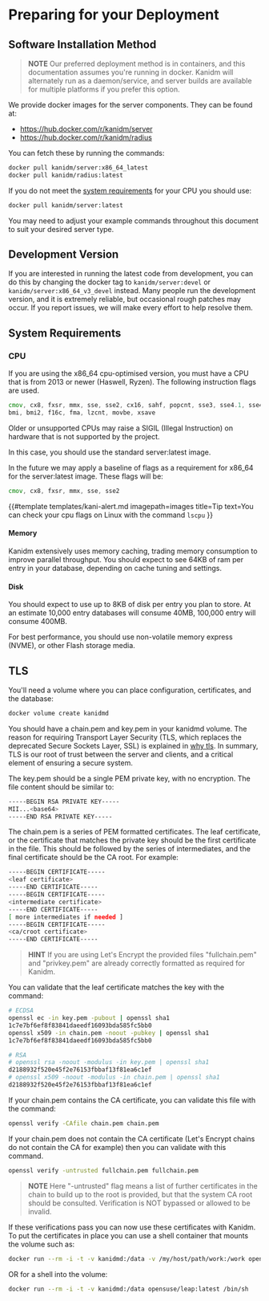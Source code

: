 # Preparing for your Deployment

## Software Installation Method

> **NOTE** Our preferred deployment method is in containers, and this documentation assumes you're
> running in docker. Kanidm will alternately run as a daemon/service, and server builds are
> available for multiple platforms if you prefer this option.

We provide docker images for the server components. They can be found at:

- <https://hub.docker.com/r/kanidm/server>
- <https://hub.docker.com/r/kanidm/radius>

You can fetch these by running the commands:

```bash
docker pull kanidm/server:x86_64_latest
docker pull kanidm/radius:latest
```

If you do not meet the [system requirements](#system-requirements) for your CPU you should use:

```bash
docker pull kanidm/server:latest
```

You may need to adjust your example commands throughout this document to suit your desired server
type.

## Development Version

If you are interested in running the latest code from development, you can do this by changing the
docker tag to `kanidm/server:devel` or `kanidm/server:x86_64_v3_devel` instead. Many people run the
development version, and it is extremely reliable, but occasional rough patches may occur. If you
report issues, we will make every effort to help resolve them.

## System Requirements

### CPU

If you are using the x86\_64 cpu-optimised version, you must have a CPU that is from 2013 or newer
(Haswell, Ryzen). The following instruction flags are used.

```asm
cmov, cx8, fxsr, mmx, sse, sse2, cx16, sahf, popcnt, sse3, sse4.1, sse4.2, avx, avx2,
bmi, bmi2, f16c, fma, lzcnt, movbe, xsave
```

Older or unsupported CPUs may raise a SIGIL (Illegal Instruction) on hardware that is not supported
by the project.

In this case, you should use the standard server:latest image.

In the future we may apply a baseline of flags as a requirement for x86\_64 for the server:latest
image. These flags will be:

```asm
cmov, cx8, fxsr, mmx, sse, sse2
```

<!-- deno-fmt-ignore-start -->

{{#template templates/kani-alert.md
imagepath=images
title=Tip
text=You can check your cpu flags on Linux with the command `lscpu`
}}

<!-- deno-fmt-ignore-end -->

#### Memory

Kanidm extensively uses memory caching, trading memory consumption to improve parallel throughput.
You should expect to see 64KB of ram per entry in your database, depending on cache tuning and
settings.

#### Disk

You should expect to use up to 8KB of disk per entry you plan to store. At an estimate 10,000 entry
databases will consume 40MB, 100,000 entry will consume 400MB.

For best performance, you should use non-volatile memory express (NVME), or other Flash storage
media.

## TLS

You'll need a volume where you can place configuration, certificates, and the database:

```bash
docker volume create kanidmd
```

You should have a chain.pem and key.pem in your kanidmd volume. The reason for requiring Transport
Layer Security (TLS, which replaces the deprecated Secure Sockets Layer, SSL) is explained in
[why tls](./frequently_asked_questions.md#why-tls). In summary, TLS is our root of trust between the server and clients, and a
critical element of ensuring a secure system.

The key.pem should be a single PEM private key, with no encryption. The file content should be
similar to:

```bash
-----BEGIN RSA PRIVATE KEY-----
MII...<base64>
-----END RSA PRIVATE KEY-----
```

The chain.pem is a series of PEM formatted certificates. The leaf certificate, or the certificate
that matches the private key should be the first certificate in the file. This should be followed by
the series of intermediates, and the final certificate should be the CA root. For example:

```bash
-----BEGIN CERTIFICATE-----
<leaf certificate>
-----END CERTIFICATE-----
-----BEGIN CERTIFICATE-----
<intermediate certificate>
-----END CERTIFICATE-----
[ more intermediates if needed ]
-----BEGIN CERTIFICATE-----
<ca/croot certificate>
-----END CERTIFICATE-----
```

> **HINT** If you are using Let's Encrypt the provided files "fullchain.pem" and "privkey.pem" are
> already correctly formatted as required for Kanidm.

You can validate that the leaf certificate matches the key with the command:

```bash
# ECDSA
openssl ec -in key.pem -pubout | openssl sha1
1c7e7bf6ef8f83841daeedf16093bda585fc5bb0
openssl x509 -in chain.pem -noout -pubkey | openssl sha1
1c7e7bf6ef8f83841daeedf16093bda585fc5bb0

# RSA
# openssl rsa -noout -modulus -in key.pem | openssl sha1
d2188932f520e45f2e76153fbbaf13f81ea6c1ef
# openssl x509 -noout -modulus -in chain.pem | openssl sha1
d2188932f520e45f2e76153fbbaf13f81ea6c1ef
```

If your chain.pem contains the CA certificate, you can validate this file with the command:

```bash
openssl verify -CAfile chain.pem chain.pem
```

If your chain.pem does not contain the CA certificate (Let's Encrypt chains do not contain the CA
for example) then you can validate with this command.

```bash
openssl verify -untrusted fullchain.pem fullchain.pem
```

> **NOTE** Here "-untrusted" flag means a list of further certificates in the chain to build up to
> the root is provided, but that the system CA root should be consulted. Verification is NOT
> bypassed or allowed to be invalid.

If these verifications pass you can now use these certificates with Kanidm. To put the certificates
in place you can use a shell container that mounts the volume such as:

```bash
docker run --rm -i -t -v kanidmd:/data -v /my/host/path/work:/work opensuse/leap:latest /bin/sh -c "cp /work/* /data/"
```

OR for a shell into the volume:

```bash
docker run --rm -i -t -v kanidmd:/data opensuse/leap:latest /bin/sh
```
